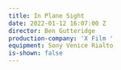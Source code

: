 ```yaml
---
title: In Plane Sight
date: 2022-01-12 16:07:00 Z
director: Ben Gutteridge
production-company: 'X Film '
equipment: Sony Venice Rialto
is-shown: false
---
```


